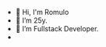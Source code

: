 - 👋 Hi, I'm Romulo
- 👀 I’m 25y.  
- 🌱 I’m Fullstack Developer.
- 


<!---
itsRomulo/itsRomulo is a ✨ special ✨ repository because its `README.md` (this file) appears on your GitHub profile.
You can click the Preview link to take a look at your changes.
--->
